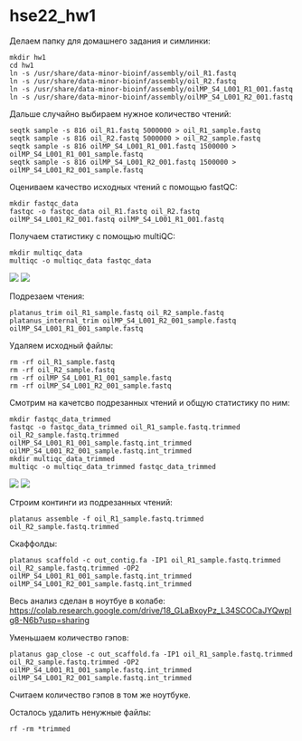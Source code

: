 # hse22_hw1

Делаем папку для домашнего задания и симлинки:

```
mkdir hw1
cd hw1
ln -s /usr/share/data-minor-bioinf/assembly/oil_R1.fastq
ln -s /usr/share/data-minor-bioinf/assembly/oil_R2.fastq
ln -s /usr/share/data-minor-bioinf/assembly/oilMP_S4_L001_R1_001.fastq
ln -s /usr/share/data-minor-bioinf/assembly/oilMP_S4_L001_R2_001.fastq
```

Дальше случайно выбираем нужное количество чтений:

```
seqtk sample -s 816 oil_R1.fastq 5000000 > oil_R1_sample.fastq
seqtk sample -s 816 oil_R2.fastq 5000000 > oil_R2_sample.fastq
seqtk sample -s 816 oilMP_S4_L001_R1_001.fastq 1500000 > oilMP_S4_L001_R1_001_sample.fastq 
seqtk sample -s 816 oilMP_S4_L001_R2_001.fastq 1500000 > oilMP_S4_L001_R2_001_sample.fastq 
```

Оцениваем качество исходных чтений с помощью fastQC:

```
mkdir fastqc_data 
fastqc -o fastqc_data oil_R1.fastq oil_R2.fastq oilMP_S4_L001_R2_001.fastq oilMP_S4_L001_R1_001.fastq
```

 Получаем статистику с помощью multiQC:
 
 ```
 mkdir multiqc_data
 multiqc -o multiqc_data fastqc_data
 ```
 
 <image src="/Screenshot from 2022-10-03 22-02-11.png">
 
 <image src="/Screenshot from 2022-10-03 22-06-39.png">
 
 Подрезаем чтения:
 
 ```
 platanus_trim oil_R1_sample.fastq oil_R2_sample.fastq
 platanus_internal_trim oilMP_S4_L001_R2_001_sample.fastq oilMP_S4_L001_R1_001_sample.fastq
 ```
 
 Удаляем исходный файлы:
 
 ```
rm -rf oil_R1_sample.fastq
rm -rf oil_R2_sample.fastq
rm -rf oilMP_S4_L001_R1_001_sample.fastq 
rm -rf oilMP_S4_L001_R2_001_sample.fastq 
```

Смотрим на качетсво подрезанных чтений и общую статистику по ним:

```
mkdir fastqc_data_trimmed
fastqc -o fastqc_data_trimmed oil_R1_sample.fastq.trimmed oil_R2_sample.fastq.trimmed oilMP_S4_L001_R1_001_sample.fastq.int_trimmed oilMP_S4_L001_R2_001_sample.fastq.int_trimmed
mkdir multiqc_data_trimmed
multiqc -o multiqc_data_trimmed fastqc_data_trimmed
```

 <image src="/Screenshot from 2022-10-03 22-34-52.png">
 
 <image src="/Screenshot from 2022-10-03 22-35-25.png">
 
 Строим континги из подрезанных чтений:
 
 ```
 platanus assemble -f oil_R1_sample.fastq.trimmed  oil_R2_sample.fastq.trimmed
```
 
  Скаффолды:
  
  ```
  platanus scaffold -c out_contig.fa -IP1 oil_R1_sample.fastq.trimmed oil_R2_sample.fastq.trimmed -OP2 oilMP_S4_L001_R1_001_sample.fastq.int_trimmed oilMP_S4_L001_R2_001_sample.fastq.int_trimmed
  ```
Весь анализ сделан в ноутбуе в колабе: https://colab.research.google.com/drive/18_GLaBxoyPz_L34SCOCaJYQwpIg8-N6b?usp=sharing
  
  Уменьшаем количество гэпов:
  
  ```
  platanus gap_close -c out_scaffold.fa -IP1 oil_R1_sample.fastq.trimmed oil_R2_sample.fastq.trimmed -OP2 oilMP_S4_L001_R1_001_sample.fastq.int_trimmed oilMP_S4_L001_R2_001_sample.fastq.int_trimmed
  ```
  
  Считаем количество гэпов в том же ноутбуке.
  
 Осталось удалить ненужные файлы:
 
 ```
 rf -rm *trimmed
 ```
